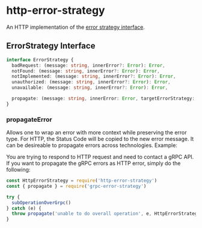 # http-error-strategy

An HTTP implementation of the [error strategy interface](#error-strategy-interface).

## ErrorStrategy Interface

```typescript
interface ErrorStrategy {
  badRequest: (message: string, innerError?: Error): Error,
  notFound: (message: string, innerError?: Error): Error,
  notImplemented: (message: string, innerError?: Error): Error,
  unauthorized: (message: string, innerError?: Error): Error,
  unavailable: (message: string, innerError?: Error): Error,

  propagate: (message: string, innerError: Error, targetErrorStrategy: ErrorStrategy): Error
}
```

### propagateError

Allows one to wrap an error with more context while preserving the error type. For HTTP, the Status Code will be copied to the new error message. It can be desireable to propagate errors across technologies. Example:

You are trying to respond to HTTP request and need to contact a gRPC API. If you want to propagate the gRPC errors as HTTP error, simply do the following:

```javascript
const HttpErrorStrategy = require('http-error-strategy')
const { propagate } = require('grpc-error-strategy')

try {
  subOperationOverGrpc()
} catch (e) {
  throw propagate('unable to do overall operation', e, HttpErrorStrategy)
}
```
